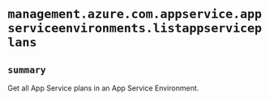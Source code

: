# `management.azure.com.appservice.appserviceenvironments.listappserviceplans`

## `summary`
Get all App Service plans in an App Service Environment.


